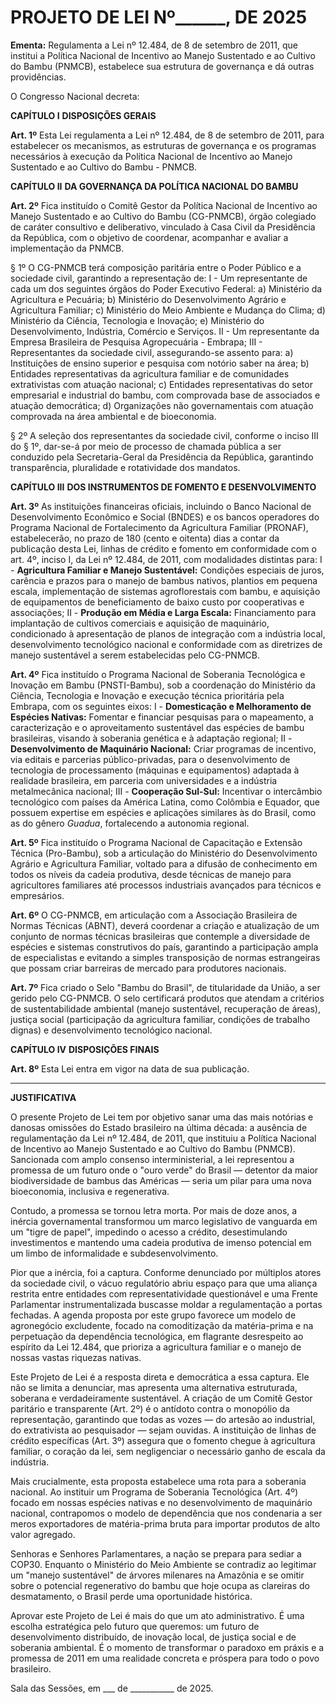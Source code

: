 
# **PROJETO DE LEI Nº______, DE 2025**


**Ementa:** Regulamenta a Lei nº 12.484, de 8 de setembro de 2011, que institui a Política Nacional de Incentivo ao Manejo Sustentado e ao Cultivo do Bambu (PNMCB), estabelece sua estrutura de governança e dá outras providências.

O Congresso Nacional decreta:

**CAPÍTULO I** **DISPOSIÇÕES GERAIS**

**Art. 1º** Esta Lei regulamenta a Lei nº 12.484, de 8 de setembro de 2011, para estabelecer os mecanismos, as estruturas de governança e os programas necessários à execução da Política Nacional de Incentivo ao Manejo Sustentado e ao Cultivo do Bambu - PNMCB.

**CAPÍTULO II** **DA GOVERNANÇA DA POLÍTICA NACIONAL DO BAMBU**

**Art. 2º** Fica instituído o Comitê Gestor da Política Nacional de Incentivo ao Manejo Sustentado e ao Cultivo do Bambu (CG-PNMCB), órgão colegiado de caráter consultivo e deliberativo, vinculado à Casa Civil da Presidência da República, com o objetivo de coordenar, acompanhar e avaliar a implementação da PNMCB.

§ 1º O CG-PNMCB terá composição paritária entre o Poder Público e a sociedade civil, garantindo a representação de: I - Um representante de cada um dos seguintes órgãos do Poder Executivo Federal: a) Ministério da Agricultura e Pecuária; b) Ministério do Desenvolvimento Agrário e Agricultura Familiar; c) Ministério do Meio Ambiente e Mudança do Clima; d) Ministério da Ciência, Tecnologia e Inovação; e) Ministério do Desenvolvimento, Indústria, Comércio e Serviços. II - Um representante da Empresa Brasileira de Pesquisa Agropecuária - Embrapa; III - Representantes da sociedade civil, assegurando-se assento para: a) Instituições de ensino superior e pesquisa com notório saber na área; b) Entidades representativas da agricultura familiar e de comunidades extrativistas com atuação nacional; c) Entidades representativas do setor empresarial e industrial do bambu, com comprovada base de associados e atuação democrática; d) Organizações não governamentais com atuação comprovada na área ambiental e de bioeconomia.

§ 2º A seleção dos representantes da sociedade civil, conforme o inciso III do § 1º, dar-se-á por meio de processo de chamada pública a ser conduzido pela Secretaria-Geral da Presidência da República, garantindo transparência, pluralidade e rotatividade dos mandatos.

**CAPÍTULO III** **DOS INSTRUMENTOS DE FOMENTO E DESENVOLVIMENTO**

**Art. 3º** As instituições financeiras oficiais, incluindo o Banco Nacional de Desenvolvimento Econômico e Social (BNDES) e os bancos operadores do Programa Nacional de Fortalecimento da Agricultura Familiar (PRONAF), estabelecerão, no prazo de 180 (cento e oitenta) dias a contar da publicação desta Lei, linhas de crédito e fomento em conformidade com o art. 4º, inciso I, da Lei nº 12.484, de 2011, com modalidades distintas para: I - **Agricultura Familiar e Manejo Sustentável:** Condições especiais de juros, carência e prazos para o manejo de bambus nativos, plantios em pequena escala, implementação de sistemas agroflorestais com bambu, e aquisição de equipamentos de beneficiamento de baixo custo por cooperativas e associações; II - **Produção em Média e Larga Escala:** Financiamento para implantação de cultivos comerciais e aquisição de maquinário, condicionado à apresentação de planos de integração com a indústria local, desenvolvimento tecnológico nacional e conformidade com as diretrizes de manejo sustentável a serem estabelecidas pelo CG-PNMCB.

**Art. 4º** Fica instituído o Programa Nacional de Soberania Tecnológica e Inovação em Bambu (PNSTI-Bambu), sob a coordenação do Ministério da Ciência, Tecnologia e Inovação e execução técnica prioritária pela Embrapa, com os seguintes eixos: I - **Domesticação e Melhoramento de Espécies Nativas:** Fomentar e financiar pesquisas para o mapeamento, a caracterização e o aproveitamento sustentável das espécies de bambu brasileiras, visando à soberania genética e à adaptação regional; II - **Desenvolvimento de Maquinário Nacional:** Criar programas de incentivo, via editais e parcerias público-privadas, para o desenvolvimento de tecnologia de processamento (máquinas e equipamentos) adaptada à realidade brasileira, em parceria com universidades e a indústria metalmecânica nacional; III - **Cooperação Sul-Sul:** Incentivar o intercâmbio tecnológico com países da América Latina, como Colômbia e Equador, que possuem expertise em espécies e aplicações similares às do Brasil, como as do gênero _Guadua_, fortalecendo a autonomia regional.

**Art. 5º** Fica instituído o Programa Nacional de Capacitação e Extensão Técnica (Pro-Bambu), sob a articulação do Ministério do Desenvolvimento Agrário e Agricultura Familiar, voltado para a difusão de conhecimento em todos os níveis da cadeia produtiva, desde técnicas de manejo para agricultores familiares até processos industriais avançados para técnicos e empresários.

**Art. 6º** O CG-PNMCB, em articulação com a Associação Brasileira de Normas Técnicas (ABNT), deverá coordenar a criação e atualização de um conjunto de normas técnicas brasileiras que contemple a diversidade de espécies e sistemas construtivos do país, garantindo a participação ampla de especialistas e evitando a simples transposição de normas estrangeiras que possam criar barreiras de mercado para produtores nacionais.

**Art. 7º** Fica criado o Selo "Bambu do Brasil", de titularidade da União, a ser gerido pelo CG-PNMCB. O selo certificará produtos que atendam a critérios de sustentabilidade ambiental (manejo sustentável, recuperação de áreas), justiça social (participação da agricultura familiar, condições de trabalho dignas) e desenvolvimento tecnológico nacional.

**CAPÍTULO IV** **DISPOSIÇÕES FINAIS**

**Art. 8º** Esta Lei entra em vigor na data de sua publicação.

---

**JUSTIFICATIVA**

O presente Projeto de Lei tem por objetivo sanar uma das mais notórias e danosas omissões do Estado brasileiro na última década: a ausência de regulamentação da Lei nº 12.484, de 2011, que instituiu a Política Nacional de Incentivo ao Manejo Sustentado e ao Cultivo do Bambu (PNMCB). Sancionada com amplo consenso interministerial, a lei representou a promessa de um futuro onde o "ouro verde" do Brasil — detentor da maior biodiversidade de bambus das Américas — seria um pilar para uma nova bioeconomia, inclusiva e regenerativa.

Contudo, a promessa se tornou letra morta. Por mais de doze anos, a inércia governamental transformou um marco legislativo de vanguarda em um "tigre de papel", impedindo o acesso a crédito, desestimulando investimentos e mantendo uma cadeia produtiva de imenso potencial em um limbo de informalidade e subdesenvolvimento.

Pior que a inércia, foi a captura. Conforme denunciado por múltiplos atores da sociedade civil, o vácuo regulatório abriu espaço para que uma aliança restrita entre entidades com representatividade questionável e uma Frente Parlamentar instrumentalizada buscasse moldar a regulamentação a portas fechadas. A agenda proposta por este grupo favorece um modelo de agronegócio excludente, focado na comoditização da matéria-prima e na perpetuação da dependência tecnológica, em flagrante desrespeito ao espírito da Lei 12.484, que prioriza a agricultura familiar e o manejo de nossas vastas riquezas nativas.

Este Projeto de Lei é a resposta direta e democrática a essa captura. Ele não se limita a denunciar, mas apresenta uma alternativa estruturada, soberana e verdadeiramente sustentável. A criação de um Comitê Gestor paritário e transparente (Art. 2º) é o antídoto contra o monopólio da representação, garantindo que todas as vozes — do artesão ao industrial, do extrativista ao pesquisador — sejam ouvidas. A instituição de linhas de crédito específicas (Art. 3º) assegura que o fomento chegue à agricultura familiar, o coração da lei, sem negligenciar o necessário ganho de escala da indústria.

Mais crucialmente, esta proposta estabelece uma rota para a soberania nacional. Ao instituir um Programa de Soberania Tecnológica (Art. 4º) focado em nossas espécies nativas e no desenvolvimento de maquinário nacional, contrapomos o modelo de dependência que nos condenaria a ser meros exportadores de matéria-prima bruta para importar produtos de alto valor agregado.

Senhoras e Senhores Parlamentares, a nação se prepara para sediar a COP30. Enquanto o Ministério do Meio Ambiente se contradiz ao legitimar um "manejo sustentável" de árvores milenares na Amazônia e se omitir sobre o potencial regenerativo do bambu que hoje ocupa as clareiras do desmatamento, o Brasil perde uma oportunidade histórica.

Aprovar este Projeto de Lei é mais do que um ato administrativo. É uma escolha estratégica pelo futuro que queremos: um futuro de desenvolvimento distribuído, de inovação local, de justiça social e de soberania ambiental. É o momento de transformar o paradoxo em práxis e a promessa de 2011 em uma realidade concreta e próspera para todo o povo brasileiro.

Sala das Sessões, em ___ de ___________ de 2025.
